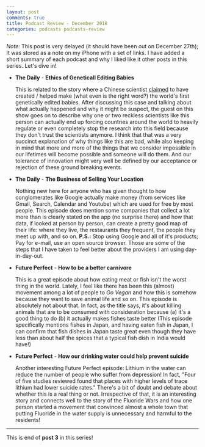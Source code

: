 ```yaml
---
layout: post
comments: true
title: Podcast Review - December 2018
categories: podcasts podcasts-review
---
```


_Note:_ This post is very delayed (it should have been out on December 27th); It
was stored as a note on my iPhone with a set of links. I have added a short
summary of each podcast and why I liked like it other posts in this series.
Let's dive in!

* **The Daily** - **Ethics of Geneticall Editing Babies**

    This is related to the story where a Chinese scientist [claimed][1] to have
    created / helped make (what even is the right word?) the world's first
    genetically edited babies. After discussing this case and talking about what
    actually happened and why it might be suspect, the guest on this show goes
    on to describe why one or two reckless scientists like this person can
    actually end up forcing countries around the world to heavily regulate or
    even completely stop the research into this field because they don't trust
    the scientists anymore. I think that that was a very succinct explanation of
    why things like this are bad, while also keeping in mind that more and more
    of the things that we consider impossible in our lifetimes will become
    possible and someone will do them. And our tolerance of innovation might
    very well be defined by our acceptance or rejection of these ground breaking
    events.

<!--more-->

* **The Daily** - **The Business of Selling Your Location**

    Nothing new here for anyone who has given thought to how conglomerates like
    Google actually make money (from services like Gmail, Search, Calendar and
    Youtube) which are used for free by most people. This episode does mention
    some companies that collect a lot more than is clearly stated on the app (no
    surprise there) and how that data, if looked at person by person, can create
    a pretty good map of their life: where they live, the restaurants they
    frequent, the people they meet up with, and so on. **P.S.:** Stop using
    Google and all of it's products; Pay for e-mail, use an open source browser.
    Those are some of the steps that I have taken to feel better about the
    providers I am using day-in-day-out.

* **Future Perfect** - **How to be a better carnivore**

    This is a great episode about how eating meat or fish isn't the worst thing
    in the world. Lately, I feel like there has been this (almost) movement
    among a lot of people to _Go Vegan_ and how this is somehow because they
    want to save animal life and so on. This episode is absolutely not about
    that. In fact, as the title says, it's about killing animals that are to be
    consumed with consideration because (a) it's a good thing to do (b) it
    actually makes fishes taste better (This episode specifically mentions
    fishes in Japan, and having eaten fish in Japan, I can confirm that fish
    dishes in Japan taste great even though they have less than about half the
    spices that a typical fish dish in India would have!)

* **Future Perfect** - **How our drinking water could help prevent suicide**

    Another interesting Future Perfect episode: Lithium in the water can reduce
    the number of people who suffer from depression! In fact, "Four of five
    studies reviewed found that places with higher levels of trace lithium had
    lower suicide rates." There's a bit of doubt and debate about whether this
    is a real thing or not. Irrespective of that, it is an interesting story and
    connects well to the story of the Fluoride Wars and how one person started a
    movement that convinced almost a whole town that putting Fluoride in the
    water supply is unnecessary and harmful to the residents!

***

This is end of **post 3** in this series!

[1]: https://www.nytimes.com/2018/11/26/health/gene-editing-babies-china.html
